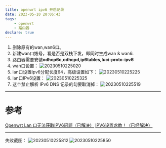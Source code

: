 ```yaml
---
title: openwrt ipv6 开启记录
date: 2023-05-10 20:06:43
tags:
    - openwrt
    - 路由器
declare: true
---
```

1. 删除原有的wan,wan6口。
2. 新建wan口拨号，看是否是双栈下发，即同时生成wan & wan6.
3. 路由器需要安装**odhcp6c,odhcpd,ip6tables,luci-proto-ipv6**<!--more-->
4. wan口设置：
![20230510225020](https://cdn.jsdelivr.net/gh/Corner430/Picture/images/20230510225020.png)
5. lan口设置Ipv6分配长度64，高级设置如下：
![20230510225225](https://cdn.jsdelivr.net/gh/Corner430/Picture/images/20230510225225.png)
6. lan口IPv6设置：
![20230510225325](https://cdn.jsdelivr.net/gh/Corner430/Picture/images/20230510225325.png)
7. 这个禁止解析 IPv6 DNS 记录的勾要取消掉：
![20230510225519](https://cdn.jsdelivr.net/gh/Corner430/Picture/images/20230510225519.png)

----------------------------
# 参考
[Openwrt Lan 口无法获取IPV6问题（已解决）](https://www.right.com.cn/forum/thread-3071516-1-1.html)
[IPV6设置求教！（已经解决）](https://www.right.com.cn/forum/thread-2766108-2-1.html)

----------------------------
失败截图：
![20230510225812](https://cdn.jsdelivr.net/gh/Corner430/Picture/images/20230510225812.png)
![20230510225850](https://cdn.jsdelivr.net/gh/Corner430/Picture/images/20230510225850.png)